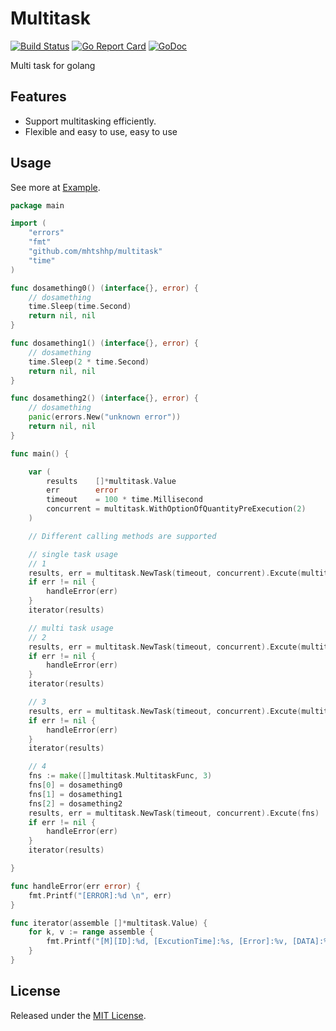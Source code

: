 # Multitask
[![Build Status](https://api.travis-ci.com/mhtshhp/multitask.svg?branch=main&status=passed)](https://travis-ci.org/mhtshhp/multitask)
[![Go Report Card](https://goreportcard.com/badge/github.com/mhtshhp/multitask)](https://goreportcard.com/report/github.com/mhtshhp/multitask)
[![GoDoc](https://pkg.go.dev/badge/github.com/mhtshhp/multitask?status.svg)](https://pkg.go.dev/github.com/mhtshhp/multitask?tab=doc)

Multi task for golang


## Features

* Support multitasking efficiently.
* Flexible and easy to use, easy to use

## Usage

See more at [Example](https://github.com/mhtshhp/MultiTask/blob/main/examples/main.go).

```go
package main

import (
	"errors"
	"fmt"
	"github.com/mhtshhp/multitask"
	"time"
)

func dosamething0() (interface{}, error) {
	// dosamething
	time.Sleep(time.Second)
	return nil, nil
}

func dosamething1() (interface{}, error) {
	// dosamething
	time.Sleep(2 * time.Second)
	return nil, nil
}

func dosamething2() (interface{}, error) {
	// dosamething
	panic(errors.New("unknown error"))
	return nil, nil
}

func main() {

	var (
		results    []*multitask.Value
		err        error
		timeout    = 100 * time.Millisecond
		concurrent = multitask.WithOptionOfQuantityPreExecution(2)
	)

	// Different calling methods are supported

	// single task usage
	// 1
	results, err = multitask.NewTask(timeout, concurrent).Excute(multitask.WithParamsOfSingleFunc(dosamething0))
	if err != nil {
		handleError(err)
	}
	iterator(results)

	// multi task usage
	// 2
	results, err = multitask.NewTask(timeout, concurrent).Excute(multitask.WithParamsOfMultiFunc(dosamething0, dosamething1, dosamething2))
	if err != nil {
		handleError(err)
	}
	iterator(results)

	// 3
	results, err = multitask.NewTask(timeout, concurrent).Excute(multitask.WithParamsOfFuncMap([]multitask.MultitaskFunc{dosamething0, dosamething1, dosamething2}))
	if err != nil {
		handleError(err)
	}
	iterator(results)

	// 4
	fns := make([]multitask.MultitaskFunc, 3)
	fns[0] = dosamething0
	fns[1] = dosamething1
	fns[2] = dosamething2
	results, err = multitask.NewTask(timeout, concurrent).Excute(fns)
	if err != nil {
		handleError(err)
	}
	iterator(results)

}

func handleError(err error) {
	fmt.Printf("[ERROR]:%d \n", err)
}

func iterator(assemble []*multitask.Value) {
	for k, v := range assemble {
		fmt.Printf("[M][ID]:%d, [ExcutionTime]:%s, [Error]:%v, [DATA]:%v \n", k, v.ExcutionTime, v.Error, v.Data)
	}
}
```

## License

Released under the [MIT License](https://github.com/mhtshhp/MultiTask/blob/main/LICENSE).